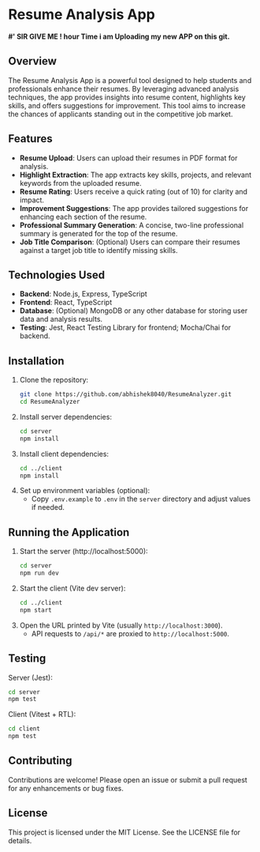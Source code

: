 # Resume Analysis App
**#' SIR GIVE ME ! hour Time i am Uploading my new APP on this git.**
## Overview
The Resume Analysis App is a powerful tool designed to help students and professionals enhance their resumes. By leveraging advanced analysis techniques, the app provides insights into resume content, highlights key skills, and offers suggestions for improvement. This tool aims to increase the chances of applicants standing out in the competitive job market.

## Features
- **Resume Upload**: Users can upload their resumes in PDF format for analysis.
- **Highlight Extraction**: The app extracts key skills, projects, and relevant keywords from the uploaded resume.
- **Resume Rating**: Users receive a quick rating (out of 10) for clarity and impact.
- **Improvement Suggestions**: The app provides tailored suggestions for enhancing each section of the resume.
- **Professional Summary Generation**: A concise, two-line professional summary is generated for the top of the resume.
- **Job Title Comparison**: (Optional) Users can compare their resumes against a target job title to identify missing skills.

## Technologies Used
- **Backend**: Node.js, Express, TypeScript
- **Frontend**: React, TypeScript
- **Database**: (Optional) MongoDB or any other database for storing user data and analysis results.
- **Testing**: Jest, React Testing Library for frontend; Mocha/Chai for backend.

## Installation
1. Clone the repository:
   ```bash
   git clone https://github.com/abhishek8040/ResumeAnalyzer.git
   cd ResumeAnalyzer
   ```
2. Install server dependencies:
   ```bash
   cd server
   npm install
   ```
3. Install client dependencies:
   ```bash
   cd ../client
   npm install
   ```
4. Set up environment variables (optional):
   - Copy `.env.example` to `.env` in the `server` directory and adjust values if needed.

## Running the Application
1. Start the server (http://localhost:5000):
   ```bash
   cd server
   npm run dev
   ```
2. Start the client (Vite dev server):
   ```bash
   cd ../client
   npm start
   ```
3. Open the URL printed by Vite (usually `http://localhost:3000`).
   - API requests to `/api/*` are proxied to `http://localhost:5000`.

## Testing
Server (Jest):
```bash
cd server
npm test
```
Client (Vitest + RTL):
```bash
cd client
npm test
```

## Contributing
Contributions are welcome! Please open an issue or submit a pull request for any enhancements or bug fixes.

## License
This project is licensed under the MIT License. See the LICENSE file for details.
